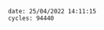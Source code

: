 

                date: 25/04/2022 14:11:15
                cycles: 94440

                         